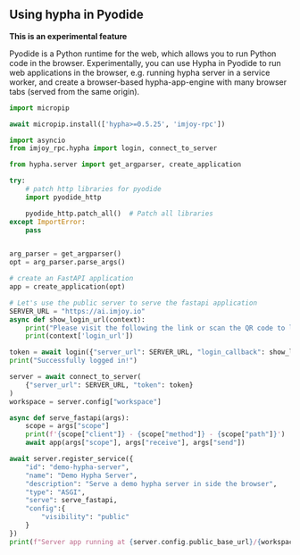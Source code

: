 
## Using hypha in Pyodide
**This is an experimental feature**

Pyodide is a Python runtime for the web, which allows you to run Python code in the browser. Experimentally, you can use Hypha in Pyodide to run web applications in the browser, e.g. running hypha server in a service worker, and create a browser-based hypha-app-engine with many browser tabs (served from the same origin).

```python
import micropip

await micropip.install(['hypha>=0.5.25', 'imjoy-rpc'])

import asyncio
from imjoy_rpc.hypha import login, connect_to_server

from hypha.server import get_argparser, create_application

try:
    # patch http libraries for pyodide
    import pyodide_http

    pyodide_http.patch_all()  # Patch all libraries
except ImportError:
    pass


arg_parser = get_argparser()
opt = arg_parser.parse_args()

# create an FastAPI application
app = create_application(opt)

# Let's use the public server to serve the fastapi application
SERVER_URL = "https://ai.imjoy.io"
async def show_login_url(context):
    print("Please visit the following the link or scan the QR code to login")
    print(context['login_url'])

token = await login({"server_url": SERVER_URL, "login_callback": show_login_url})
print("Successfully logged in!")

server = await connect_to_server(
    {"server_url": SERVER_URL, "token": token}
)
workspace = server.config["workspace"]

async def serve_fastapi(args):
    scope = args["scope"]
    print(f'{scope["client"]} - {scope["method"]} - {scope["path"]}')
    await app(args["scope"], args["receive"], args["send"])

await server.register_service({
    "id": "demo-hypha-server",
    "name": "Demo Hypha Server",
    "description": "Serve a demo hypha server in side the browser",
    "type": "ASGI",
    "serve": serve_fastapi,
    "config":{
        "visibility": "public"
    }
})
print(f"Server app running at {server.config.public_base_url}/{workspace}/apps/demo-hypha-server")
```